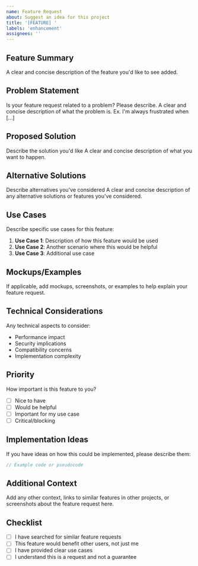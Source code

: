 ```yaml
---
name: Feature Request
about: Suggest an idea for this project
title: '[FEATURE] '
labels: 'enhancement'
assignees: ''
---
```


## Feature Summary
A clear and concise description of the feature you'd like to see added.

## Problem Statement
Is your feature request related to a problem? Please describe.
A clear and concise description of what the problem is. Ex. I'm always frustrated when [...]

## Proposed Solution
Describe the solution you'd like
A clear and concise description of what you want to happen.

## Alternative Solutions
Describe alternatives you've considered
A clear and concise description of any alternative solutions or features you've considered.

## Use Cases
Describe specific use cases for this feature:
1. **Use Case 1**: Description of how this feature would be used
2. **Use Case 2**: Another scenario where this would be helpful
3. **Use Case 3**: Additional use case

## Mockups/Examples
If applicable, add mockups, screenshots, or examples to help explain your feature request.

## Technical Considerations
Any technical aspects to consider:
- Performance impact
- Security implications
- Compatibility concerns
- Implementation complexity

## Priority
How important is this feature to you?
- [ ] Nice to have
- [ ] Would be helpful
- [ ] Important for my use case
- [ ] Critical/blocking

## Implementation Ideas
If you have ideas on how this could be implemented, please describe them:

```php
// Example code or pseudocode
```

## Additional Context
Add any other context, links to similar features in other projects, or screenshots about the feature request here.

## Checklist
- [ ] I have searched for similar feature requests
- [ ] This feature would benefit other users, not just me
- [ ] I have provided clear use cases
- [ ] I understand this is a request and not a guarantee
